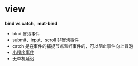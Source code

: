 # view

**bind vs catch、mut-bind**

+ bind 冒泡事件
+ submit、input、scroll 非冒泡事件
+ catch 是在事件的捕捉节点监听事件的，可以阻止事件向上冒泡
+ [小程序事件](https://developers.weixin.qq.com/miniprogram/dev/framework/view/wxml/event.html)
+ 无单机延迟